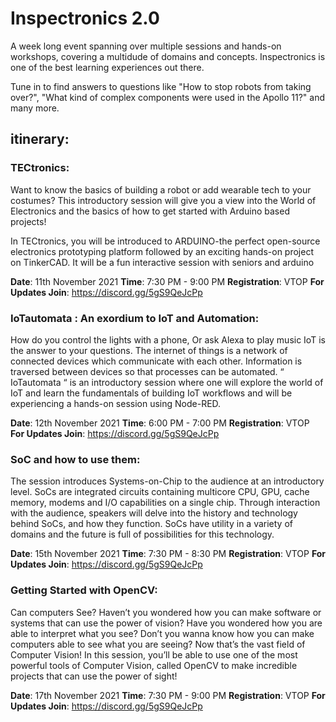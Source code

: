 # Inspectronics 2.0

A week long event spanning over multiple sessions and hands-on workshops, covering a multidude of domains and concepts. Inspectronics is one of the best learning experiences out there. 

Tune in to find answers to questions like "How to stop robots from taking over?", "What kind of complex components were used in the Apollo 11?" and many more.

## itinerary:

### TECtronics: 
Want to know the basics of building a robot or add wearable tech to your costumes?
This introductory session will give you a view into the World of Electronics and the basics of how to get started with Arduino based projects!

In TECtronics, you will be introduced to ARDUINO-the perfect open-source electronics prototyping platform followed by an exciting hands-on project on TinkerCAD. It will be a fun interactive session with seniors and arduino

<b>Date</b>: 11th November 2021
<b>Time</b>: 7:30 PM - 9:00 PM
<b>Registration</b>: VTOP
<b>For Updates Join</b>: https://discord.gg/5gS9QeJcPp

### IoTautomata : An exordium to IoT and Automation: 
How do you control the lights with a phone, Or ask Alexa to play music 
IoT is the answer to your questions. The internet of things is a network of connected devices which communicate with each other. Information is traversed between devices so that processes can be automated. 
“ IoTautomata “ is an introductory session where one will explore the world of IoT and learn the fundamentals of building IoT workflows and will be experiencing a hands-on session using Node-RED.

<b>Date</b>: 12th November 2021
<b>Time</b>: 6:00 PM - 7:00 PM
<b>Registration</b>: VTOP
<b>For Updates Join</b>: https://discord.gg/5gS9QeJcPp

### SoC and how to use them: 
The session introduces Systems-on-Chip to the audience at an introductory level. SoCs are integrated circuits containing multicore CPU, GPU, cache memory, modems and I/O capabilities on a single chip. Through interaction with the audience, speakers will delve into the history and technology behind SoCs, and how they function. SoCs have utility in a variety of domains and the future is full of possibilities for this technology.

<b>Date</b>: 15th November 2021
<b>Time</b>: 7:30 PM - 8:30 PM
<b>Registration</b>: VTOP
<b>For Updates Join</b>: https://discord.gg/5gS9QeJcPp

### Getting Started with OpenCV:
Can computers See?
Haven’t you wondered how you can make software or systems that can use the power of vision? Have you wondered how you are able to interpret what you see? Don’t you wanna know how you can make computers able to see what you are seeing? 
Now that’s the vast field of Computer Vision! In this session, you’ll be able to use one of the most powerful tools of Computer Vision, called OpenCV to make incredible projects that can use the power of sight!

<b>Date</b>: 17th November 2021
<b>Time</b>: 7:30 PM - 9:00 PM
<b>Registration</b>: VTOP
<b>For Updates Join</b>: https://discord.gg/5gS9QeJcPp


